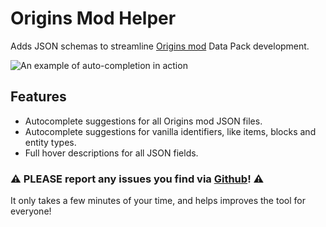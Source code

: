 # Origins Mod Helper

Adds JSON schemas to streamline [Origins mod](https://www.curseforge.com/minecraft/mc-mods/origins) Data Pack development.

![An example of auto-completion in action](https://github.com/SnaveSutit/origins-mod-json-schemas/blob/main/assets/example.gif?raw=true)

## Features

- Autocomplete suggestions for all Origins mod JSON files.
- Autocomplete suggestions for vanilla identifiers, like items, blocks and entity types.
- Full hover descriptions for all JSON fields.

### ⚠️ PLEASE report any issues you find via [Github](https://github.com/SnaveSutit/origins-mod-json-schemas/issues/new/choose)! ⚠️

It only takes a few minutes of your time, and helps improves the tool for everyone!
